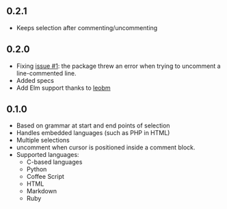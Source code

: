 ## 0.2.1
- Keeps selection after commenting/uncommenting

## 0.2.0
- Fixing [issue #1](https://github.com/whoisthecoon/atom-block-comment-plus/issues/1):
  the package threw an error when trying to uncomment a line-commented line.
- Added specs
- Add Elm support thanks to [leobm](https://github.com/leobm)

## 0.1.0

- Based on grammar at start and end points of selection
- Handles embedded languages (such as PHP in HTML)
- Multiple selections
- uncomment when cursor is positioned inside a comment block.
- Supported languages:
  - C-based languages
  - Python
  - Coffee Script
  - HTML
  - Markdown
  - Ruby

